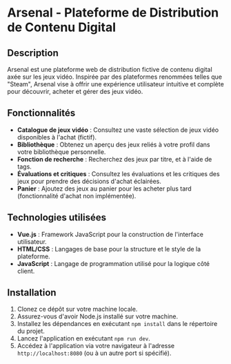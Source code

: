 # Arsenal - Plateforme de Distribution de Contenu Digital

## Description
Arsenal est une plateforme web de distribution fictive de contenu digital axée sur les jeux vidéo. Inspirée par des plateformes renommées telles que "Steam", Arsenal vise à offrir une expérience utilisateur intuitive et complète pour découvrir, acheter et gérer des jeux vidéo.

## Fonctionnalités
- **Catalogue de jeux vidéo** : Consultez une vaste sélection de jeux vidéo disponibles à l'achat (fictif).
- **Bibliothèque** : Obtenez un aperçu des jeux reliés à votre profil dans votre bibliothèque personnelle.
- **Fonction de recherche** : Recherchez des jeux par titre, et à l'aide de tags.
- **Évaluations et critiques** : Consultez les évaluations et les critiques des jeux pour prendre des décisions d'achat éclairées.
- **Panier** : Ajoutez des jeux au panier pour les acheter plus tard (fonctionnalité d'achat non implémentée).

## Technologies utilisées
- **Vue.js** : Framework JavaScript pour la construction de l'interface utilisateur.
- **HTML/CSS** : Langages de base pour la structure et le style de la plateforme.
- **JavaScript** : Langage de programmation utilisé pour la logique côté client.

## Installation
1. Clonez ce dépôt sur votre machine locale.
2. Assurez-vous d'avoir Node.js installé sur votre machine.
3. Installez les dépendances en exécutant `npm install` dans le répertoire du projet.
4. Lancez l'application en exécutant `npm run dev`.
5. Accédez à l'application via votre navigateur à l'adresse `http://localhost:8080` (ou à un autre port si spécifié).

